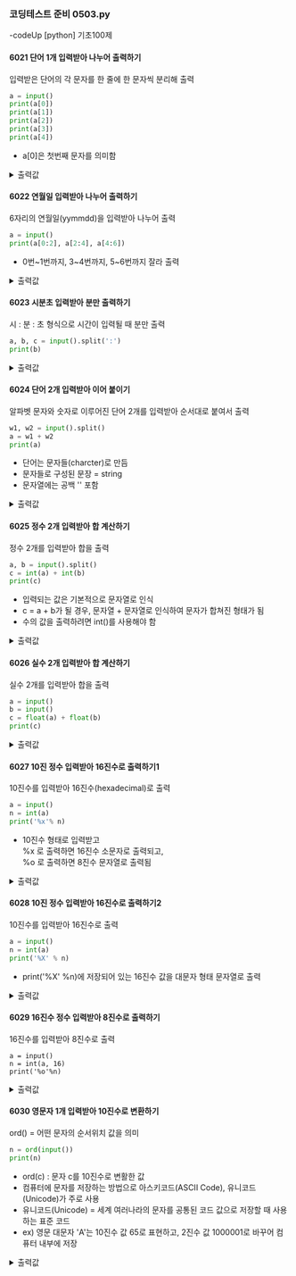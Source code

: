 ### 코딩테스트 준비 0503.py

-codeUp [python] 기초100제

#### 6021 단어 1개 입력받아 나누어 출력하기
입력받은 단어의 각 문자를 한 줄에 한 문자씩 분리해 출력
```py
a = input()
print(a[0])
print(a[1])
print(a[2])
print(a[3])
print(a[4])
```
* a[0]은 첫번째 문자를 의미함
<details><summary>출력값</summary>
  입력값 : Hello
  
  ```py
  H
  e
  l
  l
  o
  ```
  
  </details>
  
#### 6022 연월일 입력받아 나누어 출력하기
6자리의 연월일(yymmdd)을 입력받아 나누어 출력
```py
a = input()
print(a[0:2], a[2:4], a[4:6])
```
* 0번~1번까지, 3~4번까지, 5~6번까지 잘라 출력
<details><summary>출력값</summary>
  입력값 : 940816
  
  ```py
  94 08 16
  ```
  
  </details>

#### 6023 시분초 입력받아 분만 출력하기
시 : 분 : 초 형식으로 시간이 입력될 때 분만 출력
```py
a, b, c = input().split(':')
print(b)
```
<details><summary>출력값</summary>
  입력값 : 01:15:20

  ```py
  15
  ```

  </details>

#### 6024 단어 2개 입력받아 이어 붙이기
알파벳 문자와 숫자로 이루어진 단어 2개를 입력받아 순서대로 붙여서 출력
```py
w1, w2 = input().split()
a = w1 + w2
print(a)
```
* 단어는 문자들(charcter)로 만듬
* 문자들로 구성된 문장 = string
* 문자열에는 공백 '' 포함
<details><summary>출력값</summary>
  입력값 : hello world
  
  ```py
  helloworld
  ```
  
  </details>

#### 6025 정수 2개 입력받아 합 계산하기
정수 2개를 입력받아 합을 출력
```py
a, b = input().split()
c = int(a) + int(b)
print(c)
```
* 입력되는 값은 기본적으로 문자열로 인식
* c = a + b가 될 경우, 문자열 + 문자열로 인식하여 문자가 합쳐진 형태가 됨
* 수의 값을 출력하려면 int()를 사용해야 함
<details><summary>출력값</summary>
  입력값 : 2 3
  
  ```py
  5
  ```
  
  </details>

#### 6026 실수 2개 입력받아 합 계산하기
실수 2개를 입력받아 합을 출력
```py
a = input()
b = input()
c = float(a) + float(b)
print(c)
```
<details><summary>출력값</summary>
  입력값 :
        0.1<br>
        0.9
  
  ```py
  1.0
  ```
  
  </details>

#### 6027 10진 정수 입력받아 16진수로 출력하기1
10진수를 입력받아 16진수(hexadecimal)로 출력
```py
a = input()
n = int(a)
print('%x'% n)
```
* 10진수 형태로 입력받고<br>
  %x 로 출력하면 16진수 소문자로 출력되고,<br>
  %o 로 출력하면 8진수 문자열로 출력됨
<details><summary>출력값</summary>
  입력값 : 255
  
  ```py
  ff
  ```
  
  </details>

#### 6028 10진 정수 입력받아 16진수로 출력하기2
10진수를 입력받아 16진수로 출력
```py
a = input()
n = int(a)
print('%X' % n)
```
* print('%X' %n)에 저장되어 있는 16진수 값을 대문자 형태 문자열로 출력
<details><summary>출력값</summary>
  입력값 : 255
  
  ```py
  FF
  ```
  
  </details>

#### 6029 16진수 정수 입력받아 8진수로 출력하기
16진수를 입력받아 8진수로 출력
```
a = input()
n = int(a, 16)
print('%o'%n)
```
<details><summary>출력값</summary>
  입력값 : f
  
  ```py
  17
  ```
  
  </details>

#### 6030 영문자 1개 입력받아 10진수로 변환하기
ord() = 어떤 문자의 순서위치 값을 의미
```py
n = ord(input())
print(n)
```
* ord(c) : 문자 c를 10진수로 변활한 값
* 컴퓨터에 문자를 저장하는 방법으로 아스키코드(ASCII Code), 유니코드(Unicode)가 주로 사용
* 유니코드(Unicode) = 세계 여러나라의 문자를 공통된 코드 값으로 저장할 때 사용하는 표준 코드
* ex) 영문 대문자 'A'는 10진수 값 65로 표현하고, 2진수 값 1000001로 바꾸어 컴퓨터 내부에 저장

<details><summary>출력값</summary>
  입력값 : A
  
  ```py
  65
  ```
  
  </details>
